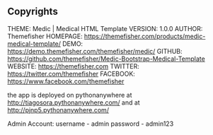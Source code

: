 ## Copyrights
 
THEME: Medic | Medical HTML Template
	VERSION: 1.0.0
	AUTHOR: Themefisher
	HOMEPAGE: https://themefisher.com/products/medic-medical-template/
	DEMO: https://demo.themefisher.com/themefisher/medic/
	GITHUB: https://github.com/themefisher/Medic-Bootstrap-Medical-Template
	WEBSITE: https://themefisher.com
	TWITTER: https://twitter.com/themefisher
	FACEBOOK: https://www.facebook.com/themefisher
	
the app is deployed on pythonanywhere at http://tiagosora.pythonanywhere.com/ and at http://pjnp5.pythonanywhere.com/

Admin Account:
username - admin
password - admin123
